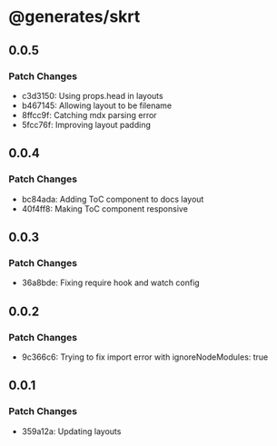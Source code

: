 # @generates/skrt

## 0.0.5

### Patch Changes

- c3d3150: Using props.head in layouts
- b467145: Allowing layout to be filename
- 8ffcc9f: Catching mdx parsing error
- 5fcc76f: Improving layout padding

## 0.0.4

### Patch Changes

- bc84ada: Adding ToC component to docs layout
- 40f4ff8: Making ToC component responsive

## 0.0.3

### Patch Changes

- 36a8bde: Fixing require hook and watch config

## 0.0.2

### Patch Changes

- 9c366c6: Trying to fix import error with ignoreNodeModules: true

## 0.0.1

### Patch Changes

- 359a12a: Updating layouts
